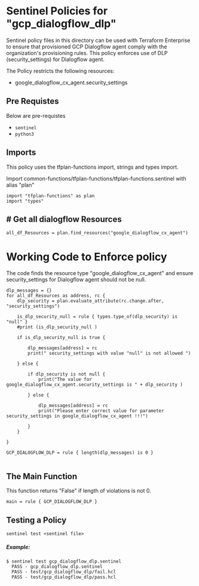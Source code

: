 # Sentinel Policies for "gcp_dialogflow_dlp"

Sentinel policy files in this directory can be used with Terraform Enterprise to ensure that provisioned GCP Dialogflow agent comply with the organization's provisioning rules. This policy enforces use of DLP (security_settings) for Dialogflow agent.

The Policy restricts the following resources:

* google_dialogflow_cx_agent.security_settings

## Pre Requistes 
Below are pre-requistes 
* `sentinel`
* `python3`


## Imports

This policy uses the tfplan-functions import, strings and types import. 

Import common-functions/tfplan-functions/tfplan-functions.sentinel with alias "plan"
```
import "tfplan-functions" as plan
import "types"
```


## # Get all dialogflow Resources
```
all_df_Resources = plan.find_resources("google_dialogflow_cx_agent")

```
# Working Code to Enforce policy
The code finds the resource type "google_dialogflow_cx_agent" and ensure security_settings for Dialogflow agent should not be null.

```
dlp_messages = {}
for all_df_Resources as address, rc {
	dlp_security = plan.evaluate_attribute(rc.change.after, "security_settings")

	is_dlp_security_null = rule { types.type_of(dlp_security) is "null" }
	#print (is_dlp_security_null )

	if is_dlp_security_null is true {

		dlp_messages[address] = rc
		print(" security_settings with value "null" is not allowed ")

	} else {

		if dlp_security is not null {
            print("The value for google_dialogflow_cx_agent.security_settings is " + dlp_security )

		} else {

			dlp_messages[address] = rc
			print("Please enter correct value for parameter security_settings in google_dialogflow_cx_agent !!!")

		}
	}

}

GCP_DIALOGFLOW_DLP = rule { length(dlp_messages) is 0 }


```
## The Main Function
This function returns "False" if length of violations is not 0.

```
main = rule { GCP_DIALOGFLOW_DLP }

```

## Testing a Policy

```
sentinel test <sentinel file>
```
#####  Example: 
```
$ sentinel test gcp_dialogflow_dlp.sentinel
  PASS - gcp_dialogflow_dlp.sentinel
  PASS - test/gcp_dialogflow_dlp/fail.hcl
  PASS - test/gcp_dialogflow_dlp/pass.hcl
```